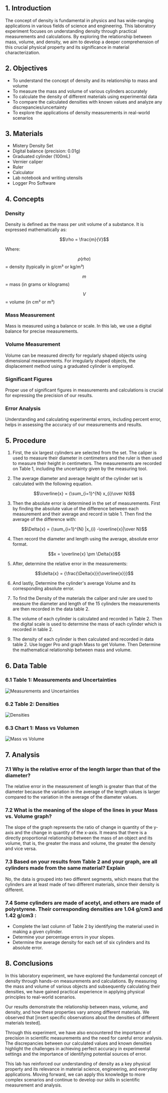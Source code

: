 ## 1. Introduction

<p>The concept of density is fundamental in physics and has wide-ranging applications in various fields of science and engineering. This laboratory experiment focuses on understanding density through practical measurements and calculations. By exploring the relationship between mass, volume, and density, we aim to develop a deeper comprehension of this crucial physical property and its significance in material characterization.</p>

## 2. Objectives

- To understand the concept of density and its relationship to mass and volume
- To measure the mass and volume of various cylinders accurately
- To calculate the density of different materials using experimental data
- To compare the calculated densities with known values and analyze any discrepancies/uncertainty
- To explore the applications of density measurements in real-world scenarios

## 3. Materials

- Mistery Density Set
- Digital balance (precision: 0.01g)
- Graduated cylinder (100mL)
- Vernier caliper
- Ruler
- Calculator
- Lab notebook and writing utensils
- Logger Pro Software

## 4. Concepts

### Density
Density is defined as the mass per unit volume of a substance. It is expressed mathematically as:

$$\rho = \frac{m}{V}$$

Where:

$$\rho (rho)$$ = density (typically in g/cm³ or kg/m³)

$$m$$ = mass (in grams or kilograms)

$$V$$ = volume (in cm³ or m³)

### Mass Measurement
Mass is measured using a balance or scale. In this lab, we use a digital balance for precise measurements.

### Volume Measurement
Volume can be measured directly for regularly shaped objects using dimensional measurements. For irregularly shaped objects, the displacement method using a graduated cylinder is employed.

### Significant Figures
Proper use of significant figures in measurements and calculations is crucial for expressing the precision of our results.

### Error Analysis
Understanding and calculating experimental errors, including percent error, helps in assessing the accuracy of our measurements and results.

## 5. Procedure
1.  First, the six largest cylinders are selected from the set. The caliper is used to measure their diameter in centimeters and the ruler is then used to measure their height in centimeters. The measurements are recorded on Table 1, including the uncertainty given by the measuring tool.

2.  The average diameter and average height of the cylinder set is calculated with the following equation.

$$\overline{x} = {\sum_{i=1}^{N} x_{i}\over N}$$

3.  Then the absolute error is determined in the set of measurements. First by     finding the absolute value of the difference between each measurement and their average and record in table 1. Then find the average of the difference with:

$$\Delta{x} = {\sum_{i=1}^{N} |x_{i} -\overline{x}|\over N}$$

4.  Then record the diameter and length using the average, absolute error format. 

$$x = \overline{x} \pm \Delta{x}$$

5.  After, determine the relative error in the measurements:

$$\delta{x} = {\frac{\Delta{x}}{\overline{x}}}$$

6.  And lastly, Determine the cylinder's average Volume and its corresponding absolute error.

7.  To find the Density of the materials the caliper and ruler are used to measure the diameter and length of the 15 cylinders the measurements are then recorded in the data table 2.

8.  The volume of each cylinder is calculated and recorded in Table 2. Then the digital scale is used to determine the mass of each cylinder which is recorded in table 2. 

9.  The density of each cylinder is then calculated and recorded in data table 2. Use logger Pro and graph Mass to get Volume. Then Determine the mathematical relationship between mass and volume. 

## 6. Data Table

### 6.1 Table 1: Measurements and Uncertainties

![Measurements and Uncertainties](./images/lab01_table01.png)

### 6.2 Table 2: Densities

![Densities](./images/lab01_table02.png)

### 6.3 Chart 1: Mass vs Volumen

![Mass vs Volume](./images/lab01_chart01.png)


## 7. Analysis

### 7.1  Why is the relative error of the length larger than that of the diameter?

The relative error in the measurement of length is greater than that of the diameter because the variation in the average of the length values is larger compared to the variation in the average of the diameter values. 

### 7.2  What is the meaning of the slope of the lines in your Mass vs. Volume graph?

The slope of the graph represents the ratio of change in quantity of the y-axis and the change in quantity of the x-axis. It means that there is a directly proportional relationship between the mass of an object and its volume, that is, the greater the mass and volume, the greater the density and vice versa. 

### 7.3  Based on your results from Table 2 and your graph, are all cylinders made from the same material? Explain

No, the data is grouped into two different segments, which means that the cylinders are at least made of two different materials, since their density is different. 

### 7.4  Some cylinders are made of acetyl, and others are made of polystyrene. Their corresponding densities are 1.04 g/cm3 and 1.42 g/cm3 :

- Complete the last column of Table 2 by identifying the material used in making a given cylinder. 
- Determine your percentage errors in your slopes. 
- Determine the average density for each set of six cylinders and its absolute error.

## 8. Conclusions

In this laboratory experiment, we have explored the fundamental concept of density through hands-on measurements and calculations. By measuring the mass and volume of various objects and subsequently calculating their densities, we have gained practical experience in applying physical principles to real-world scenarios.

Our results demonstrate the relationship between mass, volume, and density, and how these properties vary among different materials. We observed that [insert specific observations about the densities of different materials tested].

Through this experiment, we have also encountered the importance of precision in scientific measurements and the need for careful error analysis. The discrepancies between our calculated values and known densities highlight the challenges in achieving perfect accuracy in experimental settings and the importance of identifying potential sources of error.

This lab has reinforced our understanding of density as a key physical property and its relevance in material science, engineering, and everyday applications. Moving forward, we can apply this knowledge to more complex scenarios and continue to develop our skills in scientific measurement and analysis.
